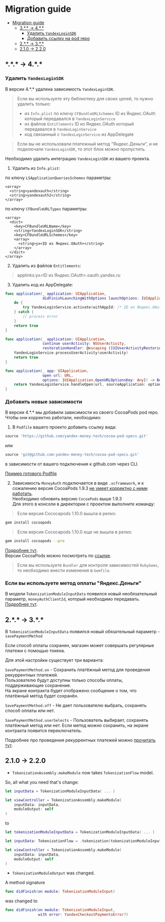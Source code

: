 # Migration guide

- [Migration guide](#migration-guide)
  - [3.\*.\* -> 4.\*.\*](#3---4)
    - [Удалить `YandexLoginSDK`](#удалить-yandexloginsdk)
    - [Добавить ссылку на pod repo](#добавить-ссылку-на-pod-repo)
  - [2.\*.\* -> 3.\*.\*](#2---3)
  - [2.1.0 -> 2.2.0](#210---220)

## \*.\*.\* -> 4.\*.\*

### Удалить `YandexLoginSDK`

В версии 4.\*.\* удалена зависимость `YandexLoginSDK`.

> Если вы используете эту библиотеку для своих целей, то нужно удалить только:
> - из `Info.plist` по ключу `CFBundleURLSchemes` ID из Яндекс.OAuth который передавался в `YandexLoginService`
> - из файлов `Entitlements` ID из Яндекс.OAuth который передавался в `YandexLoginService`
> - код связанный с `YandexLoginService` из AppDelegate

> Если вы не использовали платежный метод "Яндекс.Деньги", и не подключали `YandexLoginSDK`, то этот блок можно пропустить.

Необходимо удалить интеграцию `YandexLoginSDK` из вашего проекта.

1. Удалить из `Info.plist`:

по ключу `LSApplicationQueriesSchemes` параметры:

```plistbase
<array>
  <string>yandexauth</string>
  <string>yandexauth2</string>
</array>
```

по ключу `CFBundleURLTypes` параметры:

```plistbase
<array>
  <dict>
    <key>CFBundleURLName</key>
    <string>YandexLoginSDK</string>
    <key>CFBundleURLSchemes</key>
    <array>
      <string>yx<ID из Яндекс.OAuth></string>
    </array>
  </dict>
</array>
```

2. Удалить из файлов `Entitlements`:

>applinks:yx<ID из Яндекс.OAuth>.oauth.yandex.ru

3. Удалить код из AppDelegate:

```swift
func application(_ application: UIApplication,
                 didFinishLaunchingWithOptions launchOptions: [UIApplication.LaunchOptionsKey: Any]?) -> Bool {
    do {
        try YandexLoginService.activate(withAppId: /* ID из Яндекс.OAuth */)
    } catch {
        // process error
    }
    return true
}

func application(_ application: UIApplication,
                 continue userActivity: NSUserActivity,
                 restorationHandler: @escaping ([UIUserActivityRestoring]?) -> Void) -> Bool {
    YandexLoginService.processUserActivity(userActivity)
    return true
}

func application(_ app: UIApplication,
                 open url: URL,
                 options: [UIApplication.OpenURLOptionsKey: Any]) -> Bool {
    return YandexLoginService.handleOpen(url, sourceApplication: options[.sourceApplication] as? String)
}
```

### Добавить новые зависимости

В версии 4.\*.\* мы добавили зависимости из своего CocoaPods pod repo.\
Чтобы они корректно работали, необходимо:

1. В `Podfile` вашего проекто добавить ссылку вида:

```ruby
source 'https://github.com/yandex-money-tech/cocoa-pod-specs.git'
```

или

```ruby
source 'git@github.com:yandex-money-tech/cocoa-pod-specs.git'
```

в зависимости от вашего подключения к github.com через CLI.

[Пример готового Podfile](https://github.com/yandex-money/yandex-checkout-payments-swift/tree/master/YandexCheckoutPaymentsExample/Podfile-example)

2. Зависимость `MoneyAuth` подключается в виде `.xcframework`, и к сожалению версия CocoaPods 1.9.3 [не умеет корректно с ними работать](https://github.com/CocoaPods/CocoaPods/issues?q=is%3Aissue+xcframework).\
Необходимо обновить версию `CocoaPods` выше 1.9.3\
Для этого в консоли в директории с проектом выполните команду:

> Если версия Cococapods 1.10.0 вышла в релиз:

```zsh
gem install cocoapods
```

> Если версия Cococapods 1.10.0 еще не вышла в релиз:

```zsh
gem install cocoapods --pre
```

[Подробнее тут](https://guides.cocoapods.org/using/getting-started.html#updating-cocoapods).\
Версии CocoaPods можно посмотреть по [ссылке](https://github.com/CocoaPods/CocoaPods/releases).

> Если вы используете `Bundler` для контроля зависимостей `RubyGems`, то необходимо внести изменения в `Gemfile`.

### Если вы используете метод оплаты "Яндекс.Деньги"

В модели `TokenizationModuleInputData` появился новый необязательный параметр, `moneyAuthClientId`, который необходимо передавать.\
[Подробнее тут](https://github.com/yandex-money/yandex-checkout-payments-swift#Яндекс-Деньги).

## 2.\*.\* -> 3.\*.\*

В `TokenizationModuleInputData` появился новый обязательный параметр - `savePaymentMethod`

Если способ оплаты сохранен, магазин может совершать регулярные платежи с помощью токена.

Для этой настройки существует три варианта:

`SavePaymentMethod.on` - Сохранить платёжный метод для проведения рекуррентных платежей.\
Пользователю будут доступны только способы оплаты, поддерживающие сохранение.\
На экране контракта будет отображено сообщение о том, что платёжный метод будет сохранён.

`SavePaymentMethod.off` - Не дает пользователю выбрать, сохранять способ оплаты или нет.

`SavePaymentMethod.userSelects` - Пользователь выбирает, сохранять платёжный метод или нет. Если метод можно сохранить, на экране контракта появится переключатель.

 Подробнее про проведения рекуррентных платежей можно [прочитать тут](https://kassa.yandex.ru/developers/payments/recurring-payments).

## 2.1.0 -> 2.2.0

- `TokenizationAssembly.makeModule` now takes `TokenizationFlow` model.

So, all what you need that's change:

```swift
let inputData = TokenizationModuleInputData( ... )

let viewController = TokenizationAssembly.makeModule(
    inputData: inputData,
    moduleOutput: self
)
```

to

```swift
let tokenizationModuleInputData = TokenizationModuleInputData( ... )

let inputData: TokenizationFlow = .tokenization(tokenizationModuleInputData)

let viewController = TokenizationAssembly.makeModule(
    inputData: inputData,
    moduleOutput: self
)
```

- `TokenizationModuleOutput` was changed.

A method signature

```swift
func didFinish(on module: TokenizationModuleInput)
```

was changed to

```swift
func didFinish(on module: TokenizationModuleInput,
               with error: YandexCheckoutPaymentsError?)
```
